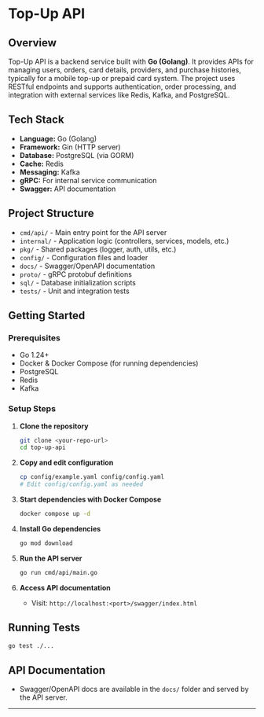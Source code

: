 # Top-Up API

## Overview

Top-Up API is a backend service built with **Go (Golang)**. It provides APIs for managing users, orders, card details, providers, and purchase histories, typically for a mobile top-up or prepaid card system. The project uses RESTful endpoints and supports authentication, order processing, and integration with external services like Redis, Kafka, and PostgreSQL.

## Tech Stack

- **Language:** Go (Golang)
- **Framework:** Gin (HTTP server)
- **Database:** PostgreSQL (via GORM)
- **Cache:** Redis
- **Messaging:** Kafka
- **gRPC:** For internal service communication
- **Swagger:** API documentation

## Project Structure

- `cmd/api/` - Main entry point for the API server
- `internal/` - Application logic (controllers, services, models, etc.)
- `pkg/` - Shared packages (logger, auth, utils, etc.)
- `config/` - Configuration files and loader
- `docs/` - Swagger/OpenAPI documentation
- `proto/` - gRPC protobuf definitions
- `sql/` - Database initialization scripts
- `tests/` - Unit and integration tests

## Getting Started

### Prerequisites

- Go 1.24+
- Docker & Docker Compose (for running dependencies)
- PostgreSQL
- Redis
- Kafka

### Setup Steps

1. **Clone the repository**
    ```sh
    git clone <your-repo-url>
    cd top-up-api
    ```

2. **Copy and edit configuration**
    ```sh
    cp config/example.yaml config/config.yaml
    # Edit config/config.yaml as needed
    ```

3. **Start dependencies with Docker Compose**
    ```sh
    docker compose up -d
    ```

4. **Install Go dependencies**
    ```sh
    go mod download
    ```

5. **Run the API server**
    ```sh
    go run cmd/api/main.go
    ```

6. **Access API documentation**
    - Visit: `http://localhost:<port>/swagger/index.html`

## Running Tests

```sh
go test ./...
```

## API Documentation

- Swagger/OpenAPI docs are available in the `docs/` folder and served by the API server.

---